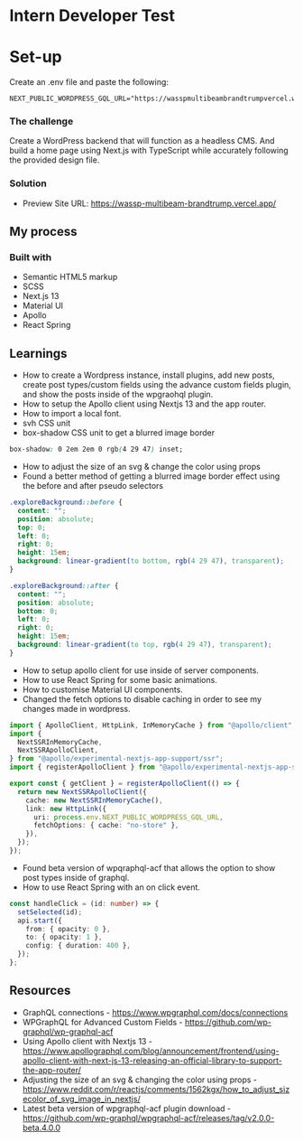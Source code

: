 # Intern Developer Test
# Set-up
Create an .env file and paste the following:
```
NEXT_PUBLIC_WORDPRESS_GQL_URL="https://wasspmultibeambrandtrumpvercel.wpcomstaging.com/graphql"
```

### The challenge

Create a WordPress backend that will function as a headless CMS. And build a home page using Next.js with TypeScript while accurately following the provided design file.

### Solution

- Preview Site URL: https://wassp-multibeam-brandtrump.vercel.app/

## My process

### Built with

- Semantic HTML5 markup
- SCSS
- Next.js 13
- Material UI
- Apollo
- React Spring

## Learnings

- How to create a Wordpress instance, install plugins, add new posts, create post types/custom fields using the advance custom fields plugin, and show the posts inside of the wpgraohql plugin.
- How to setup the Apollo client using Nextjs 13 and the app router.
- How to import a local font.
- svh CSS unit
- box-shadow CSS unit to get a blurred image border

```css
box-shadow: 0 2em 2em 0 rgb(4 29 47) inset;
```

- How to adjust the size of an svg & change the color using props
- Found a better method of getting a blurred image border effect using the before and after pseudo selectors

```css
.exploreBackground::before {
  content: "";
  position: absolute;
  top: 0;
  left: 0;
  right: 0;
  height: 15em;
  background: linear-gradient(to bottom, rgb(4 29 47), transparent);
}

.exploreBackground::after {
  content: "";
  position: absolute;
  bottom: 0;
  left: 0;
  right: 0;
  height: 15em;
  background: linear-gradient(to top, rgb(4 29 47), transparent);
}
```

- How to setup apollo client for use inside of server components.
- How to use React Spring for some basic animations.
- How to customise Material UI components.
- Changed the fetch options to disable caching in order to see my changes made in wordpress.

```ts
import { ApolloClient, HttpLink, InMemoryCache } from "@apollo/client";
import {
  NextSSRInMemoryCache,
  NextSSRApolloClient,
} from "@apollo/experimental-nextjs-app-support/ssr";
import { registerApolloClient } from "@apollo/experimental-nextjs-app-support/rsc";

export const { getClient } = registerApolloClient(() => {
  return new NextSSRApolloClient({
    cache: new NextSSRInMemoryCache(),
    link: new HttpLink({
      uri: process.env.NEXT_PUBLIC_WORDPRESS_GQL_URL,
      fetchOptions: { cache: "no-store" },
    }),
  });
});
```

- Found beta version of wpqraphql-acf that allows the option to show post types inside of graphql.
- How to use React Spring with an on click event.

```ts
const handleClick = (id: number) => {
  setSelected(id);
  api.start({
    from: { opacity: 0 },
    to: { opacity: 1 },
    config: { duration: 400 },
  });
};
```

## Resources

- GraphQL connections - https://www.wpgraphql.com/docs/connections
- WPGraphQL for Advanced Custom Fields - https://github.com/wp-graphql/wp-graphql-acf
- Using Apollo client with Nextjs 13 - https://www.apollographql.com/blog/announcement/frontend/using-apollo-client-with-next-js-13-releasing-an-official-library-to-support-the-app-router/
- Adjusting the size of an svg & changing the color using props - https://www.reddit.com/r/reactjs/comments/1562kgx/how_to_adjust_sizecolor_of_svg_image_in_nextjs/
- Latest beta version of wpgraphql-acf plugin download - https://github.com/wp-graphql/wpgraphql-acf/releases/tag/v2.0.0-beta.4.0.0
